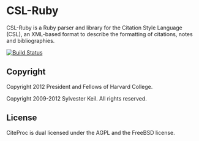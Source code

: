 CSL-Ruby
========
CSL-Ruby is a Ruby parser and library for the Citation Style Language (CSL),
an XML-based format to describe the formatting of citations, notes and
bibliographies.

[![Build Status](https://secure.travis-ci.org/berkmancenter/csl-ruby.png?branch=master)](http://travis-ci.org/berkmancenter/csl-ruby)


Copyright
---------
Copyright 2012 President and Fellows of Harvard College.

Copyright 2009-2012 Sylvester Keil. All rights reserved.

License
-------
CiteProc is dual licensed under the AGPL and the FreeBSD license.
